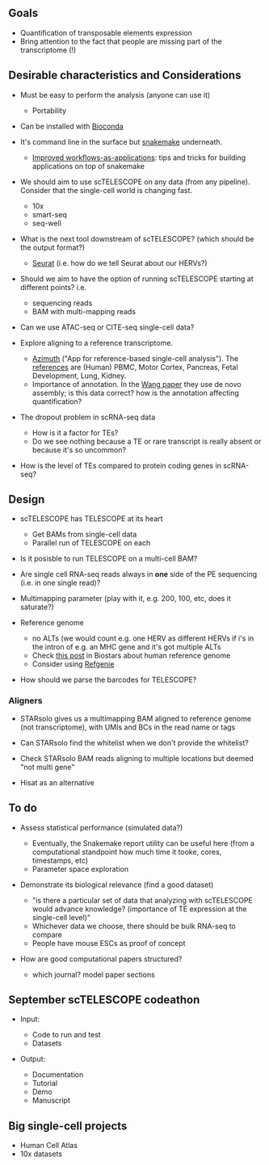 
## Goals ##

- Quantification of transposable elements expression
- Bring attention to the fact that people are missing part of the transcriptome (!)

## Desirable characteristics and Considerations ##

- Must be easy to perform the analysis (anyone can use it)
  - Portability
- Can be installed with [Bioconda](https://bioconda.github.io/user/install.html)
- It's command line in the surface but [snakemake](https://snakemake.readthedocs.io/en/stable/) underneath.
  - [Improved workflows-as-applications](http://ivory.idyll.org/blog/2020-improved-workflows-as-applications.html): tips and tricks for building applications on top of snakemake

- We should aim to use scTELESCOPE on any data (from any pipeline). Consider that the single-cell world is changing fast.
  - 10x
  - smart-seq
  - seq-well

- What is the next tool downstream of scTELESCOPE? (which should be the output format?)
  - [Seurat](https://satijalab.org/seurat/articles/get_started.html) (i.e. how do we tell Seurat about our HERVs?)

- Should we aim to have the option of running scTELESCOPE starting at different points? i.e.
  - sequencing reads
  - BAM with multi-mapping reads

- Can we use ATAC-seq or CITE-seq single-cell data?
- Explore aligning to a reference transcriptome.
  - [Azimuth](https://satijalab.org/azimuth/) ("App for reference-based single-cell analysis"). The [references](https://azimuth.hubmapconsortium.org/) are (Human) PBMC, Motor Cortex, Pancreas, Fetal Development, Lung, Kidney.
  - Importance of annotation. In the [Wang paper](https://genome.cshlp.org/content/early/2020/12/21/gr.265173.120.abstract) they use de novo assembly; is this data correct? how is the annotation affecting quantification?

- The dropout problem in scRNA-seq data
  - How is it a factor for TEs?
  - Do we see nothing because a TE or rare transcript is really absent or because it's so uncommon?

- How is the level of TEs compared to protein coding genes in scRNA-seq?



## Design ##

- scTELESCOPE has TELESCOPE at its heart
  - Get BAMs from single-cell data
  - Parallel run of TELESCOPE on each
- Is it posisble to run TELESCOPE on a multi-cell BAM?
- Are single cell RNA-seq reads always in **one** side of the PE sequencing (i.e. in one single read)? 
- Multimapping parameter (play with it, e.g. 200, 100, etc, does it saturate?)
- Reference genome
  - no ALTs (we would count e.g. one HERV as different HERVs if i's in the intron of e.g. an MHC gene and it's got multiple ALTs
  - Check [this post](https://www.biostars.org/p/342482/) in Biostars about human reference genome 
  - Consider using [Refgenie](http://refgenie.databio.org/en/latest/)

- How should we parse the barcodes for TELESCOPE?


### Aligners ###

- STARsolo gives us a multimapping BAM aligned to reference genome (not transcriptome), with UMIs and BCs in the read name or tags
- Can STARsolo find the whitelist when we don't provide the whitelist?
- Check STARsolo BAM reads aligning to multiple locations but deemed "not multi gene"

- Hisat as an alternative


## To do ##

- Assess statistical performance (simulated data?)
  - Eventually, the Snakemake report utility can be useful here (from a computational standpoint how much time it tooke, cores, timestamps, etc)
  - Parameter space exploration
- Demonstrate its biological relevance (find a good dataset)
  - "is there a particular set of data that analyzing with scTELESCOPE would advance knowledge? (importance of TE expression at the single-cell level)"
  - Whichever data we choose, there should be bulk RNA-seq to compare
  - People have mouse ESCs as proof of concept

- How are good computational papers structured?
  - which journal? model paper sections


## September scTELESCOPE codeathon  ##

- Input:
  - Code to run and test
  - Datasets

- Output:
  - Documentation
  - Tutorial
  - Demo
  - Manuscript


## Big single-cell projects ##

- Human Cell Atlas
- 10x datasets



